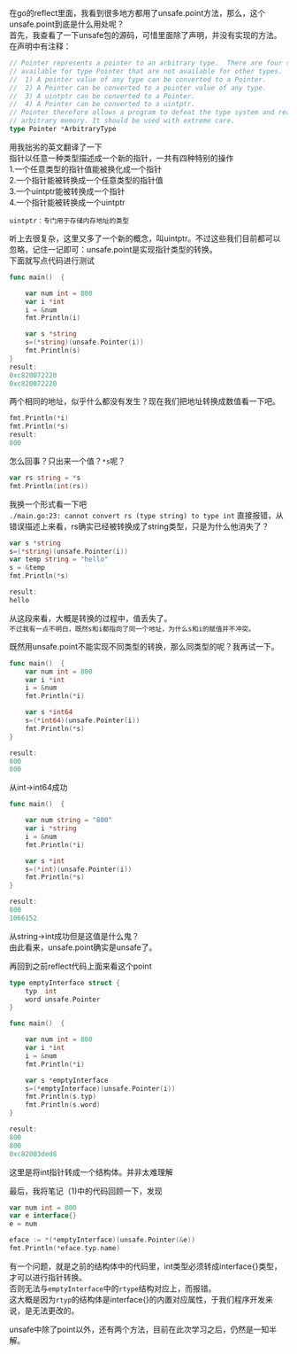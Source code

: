 在go的reflect里面，我看到很多地方都用了unsafe.point方法，那么，这个unsafe.point到底是什么用处呢？  
首先，我查看了一下unsafe包的源码，可惜里面除了声明，并没有实现的方法。  
在声明中有注释：  
```go
// Pointer represents a pointer to an arbitrary type.  There are four special operations
// available for type Pointer that are not available for other types.
//	1) A pointer value of any type can be converted to a Pointer.
//	2) A Pointer can be converted to a pointer value of any type.
//	3) A uintptr can be converted to a Pointer.
//	4) A Pointer can be converted to a uintptr.
// Pointer therefore allows a program to defeat the type system and read and write
// arbitrary memory. It should be used with extreme care.
type Pointer *ArbitraryType
```
用我拙劣的英文翻译了一下   
指针以任意一种类型描述成一个新的指针，一共有四种特别的操作  
1.一个任意类型的指针值能被换化成一个指针  
2.一个指针能被转换成一个任意类型的指针值  
3.一个uintptr能被转换成一个指针  
4.一个指针能被转换成一个uintptr  

`uintptr：专门用于存储内存地址的类型`  

听上去很复杂，这里又多了一个新的概念，叫uintptr。不过这些我们目前都可以忽略，记住一记即可：unsafe.point是实现指针类型的转换。  
下面就写点代码进行测试  

```go
func main()  {

	var num int = 800
	var i *int
	i = &num
	fmt.Println(i)

	var s *string
	s=(*string)(unsafe.Pointer(i))
	fmt.Println(s)
}
result:
0xc820072220
0xc820072220
```

两个相同的地址，似乎什么都没有发生？现在我们把地址转换成数值看一下吧。  

```go
fmt.Println(*i)
fmt.Println(*s)
result:
800
```

怎么回事？只出来一个值？`*s`呢？  
```go
var rs string = *s
fmt.Println(int(rs))
```
我换一个形式看一下吧  
`./main.go:23: cannot convert rs (type string) to type int`
直接报错，从错误描述上来看，rs确实已经被转换成了string类型，只是为什么他消失了？  

```go
var s *string
s=(*string)(unsafe.Pointer(i))
var temp string = "hello"
s = &temp
fmt.Println(*s)

result:
hello
```
从这段来看，大概是转换的过程中，值丢失了。  
`不过我有一点不明白，既然s和i都指向了同一个地址，为什么s和i的赋值并不冲突。`

既然用unsafe.point不能实现不同类型的转换，那么同类型的呢？我再试一下。  
```go
func main()  {
	var num int = 800
	var i *int
	i = &num
	fmt.Println(*i)

	var s *int64
	s=(*int64)(unsafe.Pointer(i))
	fmt.Println(*s)
}

result:
800
800
```
从int->int64成功  

```go
func main()  {

	var num string = "800"
	var i *string
	i = &num
	fmt.Println(*i)

	var s *int
	s=(*int)(unsafe.Pointer(i))
	fmt.Println(*s)
}

result:
800
1066152
```
从string->int成功但是这值是什么鬼？  
由此看来，unsafe.point确实是unsafe了。  

再回到之前reflect代码上面来看这个point  
```go
type emptyInterface struct {
	typ  int
	word unsafe.Pointer
}

func main()  {

	var num int = 800
	var i *int
	i = &num
	fmt.Println(*i)

	var s *emptyInterface
	s=(*emptyInterface)(unsafe.Pointer(i))
	fmt.Println(s.typ)
	fmt.Println(s.word)
}

result:
800
800
0xc82003ded8
```
这里是将int指针转成一个结构体。并非太难理解  

最后，我将笔记（1)中的代码回顾一下，发现  

```go
var num int = 800
var e interface{}
e = num

eface := *(*emptyInterface)(unsafe.Pointer(&e))
fmt.Println(*eface.typ.name)
```
有一个问题，就是之前的结构体中的代码里，int类型必须转成interface{}类型，才可以进行指针转换。  
否则无法与`emptyInterface`中的`rtype`结构对应上，而报错。  
这大概是因为`rtyp`的结构体是interface{}的内置对应属性，于我们程序开发来说，是无法更改的。  

unsafe中除了point以外，还有两个方法，目前在此次学习之后，仍然是一知半解。  
